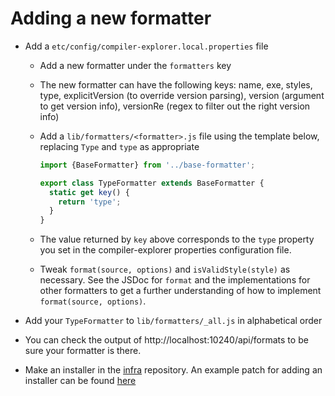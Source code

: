 # Adding a new formatter

- Add a `etc/config/compiler-explorer.local.properties` file

  - Add a new formatter under the `formatters` key
  - The new formatter can have the following keys: name, exe, styles, type, explicitVersion (to override version
    parsing), version (argument to get version info), versionRe (regex to filter out the right version info)
  - Add a `lib/formatters/<formatter>.js` file using the template below, replacing `Type` and `type` as appropriate

    ```js
    import {BaseFormatter} from '../base-formatter';

    export class TypeFormatter extends BaseFormatter {
      static get key() {
        return 'type';
      }
    }
    ```

  - The value returned by `key` above corresponds to the `type` property you set in the compiler-explorer properties
    configuration file.
  - Tweak `format(source, options)` and `isValidStyle(style)` as necessary. See the JSDoc for `format` and the
    implementations for other formatters to get a further understanding of how to implement `format(source, options)`.

- Add your `TypeFormatter` to `lib/formatters/_all.js` in alphabetical order

- You can check the output of http://localhost:10240/api/formats to be sure your formatter is there.

- Make an installer in the [infra](https://github.com/compiler-explorer/infra) repository. An example patch for adding
  an installer can be found [here](https://github.com/compiler-explorer/infra/pull/560)
